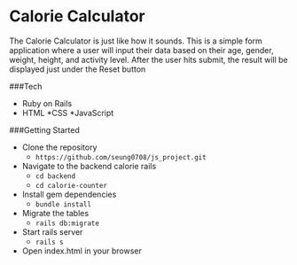 # Calorie Calculator

The Calorie Calculator is just like how it sounds. This is a simple form application where a user will input their data based on their age, gender, weight, height, and activity level. 
After the user hits submit, the result will be displayed just under the Reset button 

###Tech

* Ruby on Rails
* HTML
*CSS 
*JavaScript 

###Getting Started 
  - Clone the repository
     - ```https://github.com/seung0708/js_project.git```
  - Navigate to the backend calorie rails 
     - ```cd backend```
     - ```cd calorie-counter```
  - Install gem dependencies
     - ```bundle install```
  - Migrate the tables
     - ```rails db:migrate```
  - Start rails server 
     - ```rails s```
  - Open index.html in your browser 

